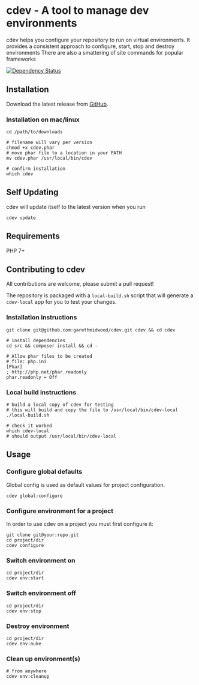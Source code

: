 cdev - A tool to manage dev environments
========================================

cdev helps you configure your repository to run on virtual environments.
It provides a consistent approach to configure, start, stop and destroy environments
There are also a smattering of site commands for popular frameworks

[![Dependency Status](https://www.versioneye.com/user/projects/599720fc0fb24f0bf7c2082a/badge.svg?style=flat)](https://www.versioneye.com/user/projects/599720fc0fb24f0bf7c2082a)

Installation
------------
Download the latest release from [GitHub](https://github.com/garethmidwood/cdev/releases/latest).

### Installation on mac/linux
```
cd /path/to/downloads

# filename will vary per version
chmod +x cdev.phar
# move phar file to a location in your PATH
mv cdev.phar /usr/local/bin/cdev

# confirm installation
which cdev
```


Self Updating
-------------
cdev will update itself to the latest version when you run
```
cdev update
```


Requirements
------------
PHP 7+



Contributing to cdev
--------------------
All contributions are welcome, please submit a pull request!

The repository is packaged with a `local-build.sh` script that will generate a `cdev-local` app for you to test your changes.

### Installation instructions
```
git clone git@github.com:garethmidwood/cdev.git cdev && cd cdev

# install dependencies
cd src && composer install && cd -

# Allow phar files to be created
# file: php.ini
[Phar]
; http://php.net/phar.readonly
phar.readonly = Off
```

### Local build instructions

```
# build a local copy of cdev for testing
# this will build and copy the file to /usr/local/bin/cdev-local
./local-build.sh

# check it worked
which cdev-local
# should output /usr/local/bin/cdev-local
```



Usage
-----

### Configure global defaults
Global config is used as default values for project configuration.
```
cdev global:configure
```

### Configure environment for a project
In order to use cdev on a project you must first configure it:
```
git clone git@your:repo.git
cd project/dir
cdev configure
```

### Switch environment on
```
cd project/dir
cdev env:start
```

### Switch environment off
```
cd project/dir
cdev env:stop
```

### Destroy environment
```
cd project/dir
cdev env:nuke
```

### Clean up environment(s)
```
# from anywhere
cdev env:cleanup
```

